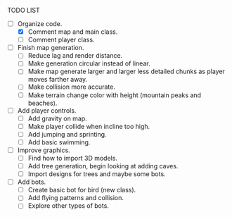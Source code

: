 TODO LIST
- [ ] Organize code.
  - [x] Comment map and main class.
  - [ ] Comment player class.
- [ ] Finish map generation.
  - [ ] Reduce lag and render distance.
  - [ ] Make generation circular instead of linear.
  - [ ] Make map generate larger and larger less detailed chunks as player moves farther away.
  - [ ] Make collision more accurate.
  - [ ] Make terrain change color with height (mountain peaks and beaches).
- [ ] Add player controls.
  - [ ] Add gravity on map.
  - [ ] Make player collide when incline too high.
  - [ ] Add jumping and sprinting.
  - [ ] Add basic swimming.
- [ ] Improve graphics.
  - [ ] Find how to import 3D models.
  - [ ] Add tree generation, begin looking at adding caves.
  - [ ] Import designs for trees and maybe some bots.
- [ ] Add bots.
  - [ ] Create basic bot for bird (new class).
  - [ ] Add flying patterns and collision.
  - [ ] Explore other types of bots.
